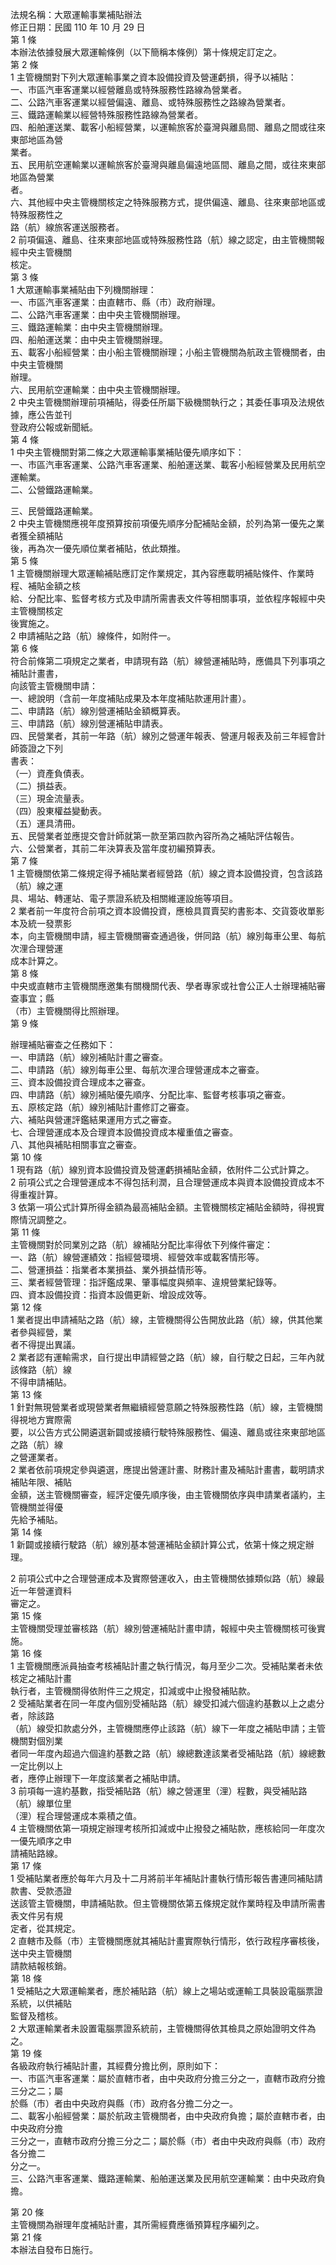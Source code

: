 法規名稱：大眾運輸事業補貼辦法  
修正日期：民國 110 年 10 月 29 日  
第 1 條  
本辦法依據發展大眾運輸條例（以下簡稱本條例）第十條規定訂定之。  
第 2 條  
1 主管機關對下列大眾運輸事業之資本設備投資及營運虧損，得予以補貼：  
一、市區汽車客運業以經營離島或特殊服務性路線為營業者。  
二、公路汽車客運業以經營偏遠、離島、或特殊服務性之路線為營業者。  
三、鐵路運輸業以經營特殊服務性路線為營業者。  
四、船舶運送業、載客小船經營業，以運輸旅客於臺灣與離島間、離島之間或往來東部地區為營  
業者。  
五、民用航空運輸業以運輸旅客於臺灣與離島偏遠地區間、離島之間，或往來東部地區為營業  
者。  
六、其他經中央主管機關核定之特殊服務方式，提供偏遠、離島、往來東部地區或特殊服務性之  
路（航）線旅客運送服務者。  
2 前項偏遠、離島、往來東部地區或特殊服務性路（航）線之認定，由主管機關報經中央主管機關  
核定。  
第 3 條  
1 大眾運輸事業補貼由下列機關辦理：  
一、市區汽車客運業：由直轄市、縣（市）政府辦理。  
二、公路汽車客運業：由中央主管機關辦理。  
三、鐵路運輸業：由中央主管機關辦理。  
四、船舶運送業：由中央主管機關辦理。  
五、載客小船經營業：由小船主管機關辦理；小船主管機關為航政主管機關者，由中央主管機關  
辦理。  
六、民用航空運輸業：由中央主管機關辦理。  
2 中央主管機關辦理前項補貼，得委任所屬下級機關執行之；其委任事項及法規依據，應公告並刊  
登政府公報或新聞紙。  
第 4 條  
1 中央主管機關對第二條之大眾運輸事業補貼優先順序如下：  
一、市區汽車客運業、公路汽車客運業、船舶運送業、載客小船經營業及民用航空運輸業。  
二、公營鐵路運輸業。  


三、民營鐵路運輸業。  
2 中央主管機關應視年度預算按前項優先順序分配補貼金額，於列為第一優先之業者獲全額補貼  
後，再為次一優先順位業者補貼，依此類推。  
第 5 條  
1 主管機關辦理大眾運輸補貼應訂定作業規定，其內容應載明補貼條件、作業時程、補貼金額之核  
給、分配比率、監督考核方式及申請所需書表文件等相關事項，並依程序報經中央主管機關核定  
後實施之。  
2 申請補貼之路（航）線條件，如附件一。  
第 6 條  
符合前條第二項規定之業者，申請現有路（航）線營運補貼時，應備具下列事項之補貼計畫書，  
向該管主管機關申請：  
一、總說明（含前一年度補貼成果及本年度補貼款運用計畫）。  
二、申請路（航）線別營運補貼金額概算表。  
三、申請路（航）線別營運補貼申請表。  
四、民營業者，其前一年路（航）線別之營運年報表、營運月報表及前三年經會計師簽證之下列  
書表：  
（一）資產負債表。  
（二）損益表。  
（三）現金流量表。  
（四）股東權益變動表。  
（五）運具清冊。  
五、民營業者並應提交會計師就第一款至第四款內容所為之補貼評估報告。  
六、公營業者，其前二年決算表及當年度初編預算表。  
第 7 條  
1 主管機關依第二條規定得予補貼業者經營路（航）線之資本設備投資，包含該路（航）線之運  
具、場站、轉運站、電子票證系統及相關維運設施等項目。  
2 業者前一年度符合前項之資本設備投資，應檢具買賣契約書影本、交貨簽收單影本及統一發票影  
本，向主管機關申請，經主管機關審查通過後，併同路（航）線別每車公里、每航次浬合理營運  
成本計算之。  
第 8 條  
中央或直轄市主管機關應邀集有關機關代表、學者專家或社會公正人士辦理補貼審查事宜；縣  
（市）主管機關得比照辦理。  
第 9 條  


辦理補貼審查之任務如下：  
一、申請路（航）線別補貼計畫之審查。  
二、申請路（航）線別每車公里、每航次浬合理營運成本之審查。  
三、資本設備投資合理成本之審查。  
四、申請路（航）線別補貼優先順序、分配比率、監督考核事項之審查。  
五、原核定路（航）線別補貼計畫修訂之審查。  
六、補貼與營運評鑑結果運用方式之審查。  
七、合理營運成本及合理資本設備投資成本權重值之審查。  
八、其他與補貼相關事宜之審查。  
第 10 條  
1 現有路（航）線別資本設備投資及營運虧損補貼金額，依附件二公式計算之。  
2 前項公式之合理營運成本不得包括利潤，且合理營運成本與資本設備投資成本不得重複計算。  
3 依第一項公式計算所得金額為最高補貼金額。主管機關核定補貼金額時，得視實際情況調整之。  
第 11 條  
主管機關對於同業別之路（航）線補貼分配比率得依下列條件審定：  
一、路（航）線營運績效：指經營環境、經營效率或載客情形等。  
二、營運損益：指業者本業損益、業外損益情形等。  
三、業者經營管理：指評鑑成果、肇事幅度與頻率、違規營業紀錄等。  
四、資本設備投資：指資本設備更新、增設成效等。  
第 12 條  
1 業者提出申請補貼之路（航）線，主管機關得公告開放此路（航）線，供其他業者參與經營，業  
者不得提出異議。  
2 業者認有運輸需求，自行提出申請經營之路（航）線，自行駛之日起，三年內就該條路（航）線  
不得申請補貼。  
第 13 條  
1 針對無現營業者或現營業者無繼續經營意願之特殊服務性路（航）線，主管機關得視地方實際需  
要，以公告方式公開遴選新闢或接續行駛特殊服務性、偏遠、離島或往來東部地區之路（航）線  
之營運業者。  
2 業者依前項規定參與遴選，應提出營運計畫、財務計畫及補貼計畫書，載明請求補貼年限、補貼  
金額，送主管機關審查，經評定優先順序後，由主管機關依序與申請業者議約，主管機關並得優  
先給予補貼。  
第 14 條  
1 新闢或接續行駛路（航）線別基本營運補貼金額計算公式，依第十條之規定辦理。  


2 前項公式中之合理營運成本及實際營運收入，由主管機關依據類似路（航）線最近一年營運資料  
審定之。  
第 15 條  
主管機關受理並審核路（航）線別營運補貼計畫申請，報經中央主管機關核可後實施。  
第 16 條  
1 主管機關應派員抽查考核補貼計畫之執行情況，每月至少二次。受補貼業者未依核定之補貼計畫  
執行者，主管機關得依附件三之規定，扣減或中止撥發補貼款。  
2 受補貼業者在同一年度內個別受補貼路（航）線受扣減六個違約基數以上之處分者，除該路  
（航）線受扣款處分外，主管機關應停止該路（航）線下一年度之補貼申請；主管機關對個別業  
者同一年度內超過六個違約基數之路（航）線總數達該業者受補貼路（航）線總數一定比例以上  
者，應停止辦理下一年度該業者之補貼申請。  
3 前項每一違約基數，指受補貼路（航）線之營運里（浬）程數，與受補貼路（航）線單位里  
（浬）程合理營運成本乘積之值。  
4 主管機關依第一項規定辦理考核所扣減或中止撥發之補貼款，應核給同一年度次一優先順序之申  
請補貼路線。  
第 17 條  
1 受補貼業者應於每年六月及十二月將前半年補貼計畫執行情形報告書連同補貼請款書、受款憑證  
送該管主管機關，申請補貼款。但主管機關依第五條規定就作業時程及申請所需書表文件另有規  
定者，從其規定。  
2 直轄市及縣（市）主管機關應就其補貼計畫實際執行情形，依行政程序審核後，送中央主管機關  
請款結報核銷。  
第 18 條  
1 受補貼之大眾運輸業者，應於補貼路（航）線上之場站或運輸工具裝設電腦票證系統，以供補貼  
監督及稽核。  
2 大眾運輸業者未設置電腦票證系統前，主管機關得依其檢具之原始證明文件為之。  
第 19 條  
各級政府執行補貼計畫，其經費分擔比例，原則如下：  
一、市區汽車客運業：屬於直轄市者，由中央政府分擔三分之一，直轄市政府分擔三分之二；屬  
於縣（市）者由中央政府與縣（市）政府各分擔二分之一。  
二、載客小船經營業：屬於航政主管機關者，由中央政府負擔；屬於直轄市者，由中央政府分擔  
三分之一，直轄市政府分擔三分之二；屬於縣（市）者由中央政府與縣（市）政府各分擔二  
分之一。  
三、公路汽車客運業、鐵路運輸業、船舶運送業及民用航空運輸業：由中央政府負擔。  


第 20 條  
主管機關為辦理年度補貼計畫，其所需經費應循預算程序編列之。  
第 21 條  
本辦法自發布日施行。  


